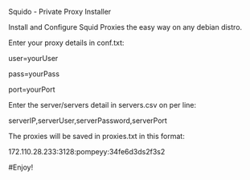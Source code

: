 Squido - Private Proxy Installer
 
Install and Configure Squid Proxies the easy way on any debian distro. 

Enter your proxy details in conf.txt:

user=yourUser

pass=yourPass

port=yourPort

Enter the server/servers detail in servers.csv on per line:

serverIP,serverUser,serverPassword,serverPort

The proxies will be saved in proxies.txt in this format:

172.110.28.233:3128:pompeyy:34fe6d3ds2f3s2

#Enjoy!
